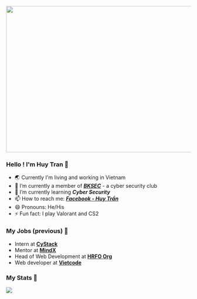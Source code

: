 <img width="1000" height="400" display="block" margin-left="auto" margin-right="auto" src="https://scontent.xx.fbcdn.net/v/t1.15752-9/431736070_1677006256464530_6180872320833385572_n.jpg?stp=dst-jpg_p403x403&_nc_cat=108&ccb=1-7&_nc_sid=5f2048&_nc_eui2=AeEYtF6eZY8BqAhWWrZwqemtLauOpIp55W4tq46kinnlbmQ_-xxCpzFJJ5yAbDesKTyD_oPIp1k7yAhdEsh6_X_f&_nc_ohc=vZT_C1F1xdwAX8Xn1TL&_nc_ad=z-m&_nc_cid=0&_nc_ht=scontent.xx&oh=03_AdSTGI2RSF2LM9iooIQqMnJ3wED1hFihW1z0nbSKxcRSow&oe=66211FFB">

### Hello ! I'm Huy Tran 👋

- 🌏 Currently I'm living and working in Vietnam
- 🚩 I’m currently a member of ***[BKSEC](https://www.facebook.com/atttbkhn)*** - a cyber security club
- 🌱 I’m currently learning ***Cyber Security***
- 📫 How to reach me: ***[Facebook - Huy Trần](https://www.facebook.com/htran89824/)***
- 😄 Pronouns: He/His
- ⚡ Fun fact: I play Valorant and CS2

### My Jobs (previous) 🏁

- Intern at **[CyStack](https://cystack.net/)**
- Mentor at **[MindX](https://mindx.edu.vn/)**
- Head of Web Development at **[HRFO Org](https://www.facebook.com/hrfo.org)**
- Web developer at **[Vietcode](https://www.facebook.com/vietcode.org/?locale=vi_VN)**

### My Stats 💪

<img src="https://github-readme-stats.vercel.app/api?username=huytran-cloud&&show_icons=true&title_color=ffffff&icon_color=bb2acf&text_color=daf7dc&bg_color=191b1c">
